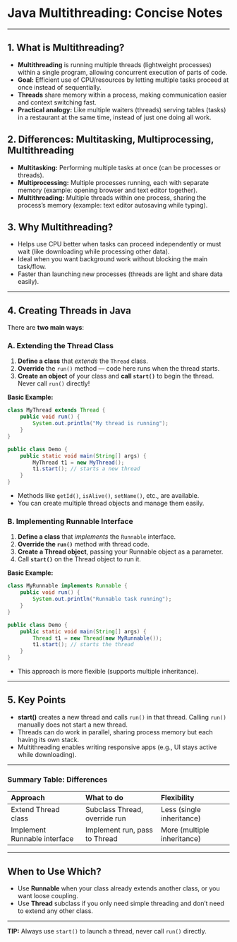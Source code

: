 # Java Multithreading: Concise Notes

***

## 1. What is Multithreading?

- **Multithreading** is running multiple threads (lightweight processes) within a single program, allowing concurrent execution of parts of code.
- **Goal:** Efficient use of CPU/resources by letting multiple tasks proceed at once instead of sequentially.
- **Threads** share memory within a process, making communication easier and context switching fast.
- **Practical analogy:** Like multiple waiters (threads) serving tables (tasks) in a restaurant at the same time, instead of just one doing all work.


## 2. Differences: Multitasking, Multiprocessing, Multithreading

- **Multitasking:** Performing multiple tasks at once (can be processes or threads).
- **Multiprocessing:** Multiple processes running, each with separate memory (example: opening browser and text editor together).
- **Multithreading:** Multiple threads within one process, sharing the process’s memory (example: text editor autosaving while typing).


## 3. Why Multithreading?

- Helps use CPU better when tasks can proceed independently or must wait (like downloading while processing other data).
- Ideal when you want background work without blocking the main task/flow.
- Faster than launching new processes (threads are light and share data easily).

***

## 4. Creating Threads in Java

There are **two main ways**:

### A. Extending the Thread Class

1. **Define a class** that *extends* the `Thread` class.
2. **Override** the `run()` method — code here runs when the thread starts.
3. **Create an object** of your class and **call `start()`** to begin the thread. Never call `run()` directly!

**Basic Example:**

```java
class MyThread extends Thread {
    public void run() {
        System.out.println("My thread is running");
    }
}

public class Demo {
    public static void main(String[] args) {
        MyThread t1 = new MyThread();
        t1.start(); // starts a new thread
    }
}
```

- Methods like `getId()`, `isAlive()`, `setName()`, etc., are available.
- You can create multiple thread objects and manage them easily.


### B. Implementing Runnable Interface

1. **Define a class** that *implements* the `Runnable` interface.
2. **Override the `run()`** method with thread code.
3. **Create a Thread object**, passing your Runnable object as a parameter.
4. Call **`start()`** on the Thread object to run it.

**Basic Example:**

```java
class MyRunnable implements Runnable {
    public void run() {
        System.out.println("Runnable task running");
    }
}

public class Demo {
    public static void main(String[] args) {
        Thread t1 = new Thread(new MyRunnable());
        t1.start(); // starts the thread
    }
}
```

- This approach is more flexible (supports multiple inheritance).

***

## 5. Key Points

- **start()** creates a new thread and calls `run()` in that thread. Calling `run()` manually does not start a new thread.
- Threads can do work in parallel, sharing process memory but each having its own stack.
- Multithreading enables writing responsive apps (e.g., UI stays active while downloading).

***

### Summary Table: Differences

| Approach | What to do | Flexibility |
| :-- | :-- | :-- |
| Extend Thread class | Subclass Thread, override run | Less (single inheritance) |
| Implement Runnable interface | Implement run, pass to Thread | More (multiple inheritance) |


***

## When to Use Which?

- Use **Runnable** when your class already extends another class, or you want loose coupling.
- Use **Thread** subclass if you only need simple threading and don’t need to extend any other class.

***

**TIP:** Always use `start()` to launch a thread, never call `run()` directly.


